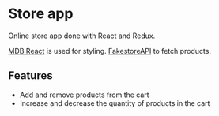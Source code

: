 # Store app

Online store app done with React and Redux.

[MDB React](https://mdbootstrap.com/docs/react/) is used for styling.
[FakestoreAPI](https://fakestoreapi.com/) to fetch products.

## Features

- Add and remove products from the cart
- Increase and decrease the quantity of products in the cart
